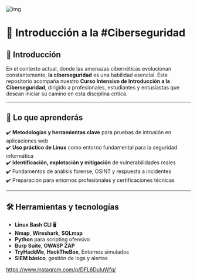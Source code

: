 ![img](https://github.com/user-attachments/assets/62fbd719-f147-4797-b45a-8285b3f6a857)

# 🔐 Introducción a la #Ciberseguridad

## 🧠 Introducción

En el contexto actual, donde las amenazas cibernéticas evolucionan constantemente, **la ciberseguridad** es una habilidad esencial. Este repositorio acompaña nuestro **Curso Intensivo de Introducción a la Ciberseguridad**, dirigido a profesionales, estudiantes y entusiastas que desean iniciar su camino en esta disciplina crítica.

---

## 📌 Lo que aprenderás

✔️ **Metodologías y herramientas clave** para pruebas de intrusión en aplicaciones web  
✔️ **Uso práctico de Linux** como entorno fundamental para la seguridad informática  
✔️ **Identificación, explotación y mitigación** de vulnerabilidades reales  
✔️ Fundamentos de análisis forense, OSINT y respuesta a incidentes  
✔️ Preparación para entornos profesionales y certificaciones técnicas  

---

## 🛠️ Herramientas y tecnologías

- **Linux Bash CLI** 🖥️
- **Nmap**, **Wireshark**, **SQLmap**
- **Python** para scripting ofensivo
- **Burp Suite**, **OWASP ZAP**
- **TryHackMe**, **HackTheBox**, Entornos simulados
- **SIEM básico**, gestión de logs y alertas
  
https://www.instagram.com/p/DFL6DuIuWfq/
